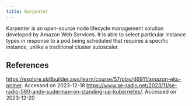 ```yaml
---
title: Karpenter
---
```

Karpenter is an open-source node lifecycle management solution developed by Amazon Web Services. It is able to select particular instance types in response to a pod being scheduled that requires a specific instance, unlike a traditional cluster autoscaler.

## References

<https://explore.skillbuilder.aws/learn/course/57/play/46911/amazon-eks-primer>. Accessed on 2023-12-18
<https://www.se-radio.net/2023/11/se-radio-590-andy-suderman-on-standing-up-kubernetes/>. Accessed on 2023-12-20
